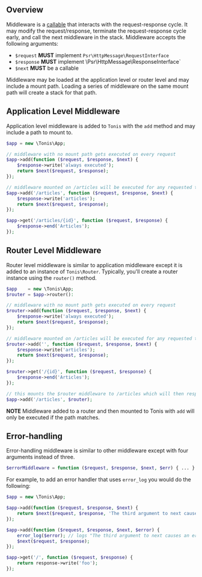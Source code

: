 Overview
--------

Middleware is a [callable](http://php.net/manual/en/language.types.callable.php) that interacts with the request-response cycle. 
It may modify the request/response, terminate the request-response cycle early, and call the next middleware in the stack. 
Middleware accepts the following arguments:

  * ```$request``` **MUST** implement `Psr\HttpMessage\RequestInterface`
  * ```$response``` **MUST** implement \Psr\HttpMessage\ResponseInterface`
  * ```$next``` **MUST** be a callable
   
Middleware may be loaded at the application level or router level and may include a mount path. Loading a series of 
middleware on the same mount path will create a stack for that path. 

Application Level Middleware
----------------------------

Application level middleware is added to `Tonis` with the `add` method and may include a path to mount to.

```php
$app = new \Tonis\App;

// middleware with no mount path gets executed on every request 
$app->add(function ($request, $response, $next) {
    $response->write('always executed');
    return $next($request, $response);
});

// middleware mounted on /articles will be executed for any requested that has /articles
$app->add('/articles', function ($request, $response, $next) {
    $response->write('articles');
    return $next($request, $response);
});

$app->get('/articles/{id}', function ($request, $response) {
    $response->end('Articles');
});
``` 

Router Level Middleware
-----------------------

Router level middleware is similar to application middleware except it is added to an instance of `Tonis\Router`.
Typically, you'll create a router instance using the `router()` method.

```php
$app    = new \Tonis\App;
$router = $app->router():

// middleware with no mount path gets executed on every request 
$router->add(function ($request, $response, $next) {
    $response->write('always executed');
    return $next($request, $response);
});

// middleware mounted on /articles will be executed for any requested that has /articles
$router->add('', function ($request, $response, $next) {
    $response->write('articles');
    return $next($request, $response);
});

$router->get('/{id}', function ($request, $response) {
    $response->end('Articles');
});

// this mounts the $router middleware to /articles which will then respond to /articles and /articles/{id}
$app->add('/articles', $router);
```
**NOTE** Middleware added to a router and then mounted to Tonis with `add` will only be executed if the path matches. 

Error-handling
--------------

Error-handling middleware is similar to other middleware except with four arguments instead of three. 

```php
$errorMiddleware = function ($request, $response, $next, $err) { ... }
```

For example, to add an error handler that uses `error_log` you would do the following:

```php
$app = new \Tonis\App;

$app->add(function ($request, $response, $next) {
    return $next($request, $response, 'The third argument to next causes an error');
});

$app->add(function ($request, $response, $next, $error) {
    error_log($error); // logs "The third argument to next causes an error"
    $next($request, $response);
});

$app->get('/', function ($request, $response) {
    return response->write('foo');
});
```
